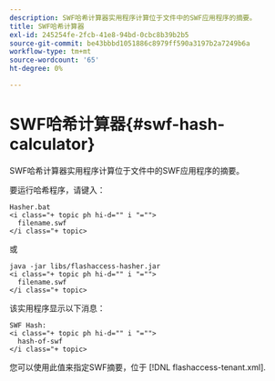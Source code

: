 ```yaml
---
description: SWF哈希计算器实用程序计算位于文件中的SWF应用程序的摘要。
title: SWF哈希计算器
exl-id: 245254fe-2fcb-41e8-94bd-0cbc8b39b2b5
source-git-commit: be43bbbd1051886c8979ff590a3197b2a7249b6a
workflow-type: tm+mt
source-wordcount: '65'
ht-degree: 0%

---
```


# SWF哈希计算器{#swf-hash-calculator}

SWF哈希计算器实用程序计算位于文件中的SWF应用程序的摘要。

要运行哈希程序，请键入：

```
Hasher.bat 
<i class="+ topic ph hi-d="" i "="">
  filename.swf
</i class="+ topic>
```

或

```
java -jar libs/flashaccess-hasher.jar 
<i class="+ topic ph hi-d="" i "="">
  filename.swf
</i class="+ topic>
```

该实用程序显示以下消息：

```
SWF Hash: 
<i class="+ topic ph hi-d="" i "="">
  hash-of-swf
</i class="+ topic>
```

您可以使用此值来指定SWF摘要，位于 [!DNL flashaccess-tenant.xml].
